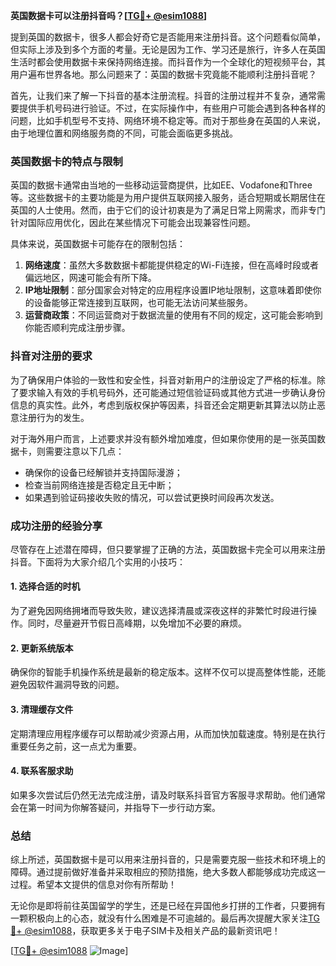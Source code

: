 **英国数据卡可以注册抖音吗？[[TG💪+ @esim1088](https://t.me/s/esim1088)]**

提到英国的数据卡，很多人都会好奇它是否能用来注册抖音。这个问题看似简单，但实际上涉及到多个方面的考量。无论是因为工作、学习还是旅行，许多人在英国生活时都会使用数据卡来保持网络连接。而抖音作为一个全球化的短视频平台，其用户遍布世界各地。那么问题来了：英国的数据卡究竟能不能顺利注册抖音呢？

首先，让我们来了解一下抖音的基本注册流程。抖音的注册过程并不复杂，通常需要提供手机号码进行验证。不过，在实际操作中，有些用户可能会遇到各种各样的问题，比如手机型号不支持、网络环境不稳定等。而对于那些身在英国的人来说，由于地理位置和网络服务商的不同，可能会面临更多挑战。

### 英国数据卡的特点与限制

英国的数据卡通常由当地的一些移动运营商提供，比如EE、Vodafone和Three等。这些数据卡的主要功能是为用户提供互联网接入服务，适合短期或长期居住在英国的人士使用。然而，由于它们的设计初衷是为了满足日常上网需求，而非专门针对国际应用优化，因此在某些情况下可能会出现兼容性问题。

具体来说，英国数据卡可能存在的限制包括：
1. **网络速度**：虽然大多数数据卡都能提供稳定的Wi-Fi连接，但在高峰时段或者偏远地区，网速可能会有所下降。
2. **IP地址限制**：部分国家会对特定的应用程序设置IP地址限制，这意味着即使你的设备能够正常连接到互联网，也可能无法访问某些服务。
3. **运营商政策**：不同运营商对于数据流量的使用有不同的规定，这可能会影响到你能否顺利完成注册步骤。

### 抖音对注册的要求

为了确保用户体验的一致性和安全性，抖音对新用户的注册设定了严格的标准。除了要求输入有效的手机号码外，还可能通过短信验证码或其他方式进一步确认身份信息的真实性。此外，考虑到版权保护等因素，抖音还会定期更新其算法以防止恶意注册行为的发生。

对于海外用户而言，上述要求并没有额外增加难度，但如果你使用的是一张英国数据卡，则需要注意以下几点：
- 确保你的设备已经解锁并支持国际漫游；
- 检查当前网络连接是否稳定且无中断；
- 如果遇到验证码接收失败的情况，可以尝试更换时间段再次发送。

### 成功注册的经验分享

尽管存在上述潜在障碍，但只要掌握了正确的方法，英国数据卡完全可以用来注册抖音。下面将为大家介绍几个实用的小技巧：

#### 1. 选择合适的时机
为了避免因网络拥堵而导致失败，建议选择清晨或深夜这样的非繁忙时段进行操作。同时，尽量避开节假日高峰期，以免增加不必要的麻烦。

#### 2. 更新系统版本
确保你的智能手机操作系统是最新的稳定版本。这样不仅可以提高整体性能，还能避免因软件漏洞导致的问题。

#### 3. 清理缓存文件
定期清理应用程序缓存可以帮助减少资源占用，从而加快加载速度。特别是在执行重要任务之前，这一点尤为重要。

#### 4. 联系客服求助
如果多次尝试后仍然无法完成注册，请及时联系抖音官方客服寻求帮助。他们通常会在第一时间为你解答疑问，并指导下一步行动方案。

### 总结

综上所述，英国数据卡是可以用来注册抖音的，只是需要克服一些技术和环境上的障碍。通过提前做好准备并采取相应的预防措施，绝大多数人都能够成功完成这一过程。希望本文提供的信息对你有所帮助！

无论你是即将前往英国留学的学生，还是已经在异国他乡打拼的工作者，只要拥有一颗积极向上的心态，就没有什么困难是不可逾越的。最后再次提醒大家关注[TG💪+ @esim1088](https://t.me/s/esim1088)，获取更多关于电子SIM卡及相关产品的最新资讯吧！

[[TG💪+ @esim1088](https://t.me/s/esim1088) ![Image](https://i.postimg.cc/4NQfJmqS/Snipaste-2025-05-13-00-14-12.png)]